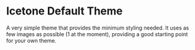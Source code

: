 # Icetone Default Theme

A very simple theme that provides the minimum styling needed. It uses as few images as possible (1 at the moment), providing a good starting point for your own theme.
